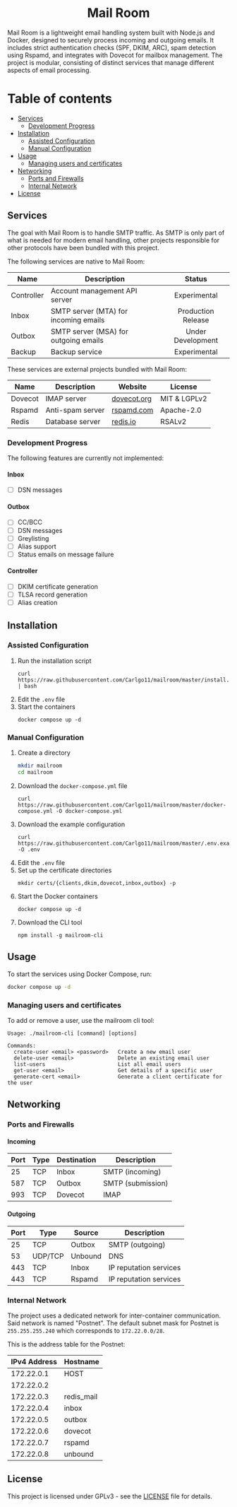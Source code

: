 <center>
<h1>Mail Room</h1>
</center>

Mail Room is a lightweight email handling system built with Node.js and Docker, designed to securely process incoming and outgoing emails. It includes strict authentication checks (SPF, DKIM, ARC), spam detection using Rspamd, and integrates with Dovecot for mailbox management. The project is modular, consisting of distinct services that manage different aspects of email processing.

Table of contents
=================

- [Services](#services)
   * [Development Progress](#development-progress)
- [Installation](#installation)
   * [Assisted Configuration](#assisted-configuration)
   * [Manual Configuration](#manual-configuration)
- [Usage](#usage)
   * [Managing users and certificates](#managing-users-and-certificates)
- [Networking](#networking)
   * [Ports and Firewalls](#ports-and-firewalls)
   * [Internal Network](#internal-network)
- [License](#license)

## Services

The goal with Mail Room is to handle SMTP traffic. As SMTP is only part of what is needed for modern email handling, other projects responsible for other protocols have been bundled with this project.

The following services are native to Mail Room:

| Name       | Description                           |       Status       |
|------------|---------------------------------------|:------------------:|
| Controller | Account management API server         |    Experimental    |
| Inbox      | SMTP server (MTA) for incoming emails | Production Release |
| Outbox     | SMTP server (MSA) for outgoing emails | Under Development  |
| Backup     | Backup service                        |    Experimental    |

These services are external projects bundled with Mail Room:

| Name    | Description      | Website                            | License      |
|---------|------------------|------------------------------------|--------------|
| Dovecot | IMAP server      | [dovecot.org](https://dovecot.org) | MIT & LGPLv2 |
| Rspamd  | Anti-spam server | [rspamd.com](https://rspamd.com/)  | Apache-2.0   |
| Redis   | Database server  | [redis.io](https://redis.io/)      | RSALv2       |

### Development Progress

The following features are currently not implemented:

#### Inbox
- [ ] DSN messages

#### Outbox
- [ ] CC/BCC
- [ ] DSN messages
- [ ] Greylisting
- [ ] Alias support
- [ ] Status emails on message failure

#### Controller
- [ ] DKIM certificate generation
- [ ] TLSA record generation
- [ ] Alias creation

## Installation

### Assisted Configuration
1. Run the installation script
   ```shell
   curl https://raw.githubusercontent.com/Carlgo11/mailroom/master/install.sh | bash
   ```
2. Edit the `.env` file
3. Start the containers
   ```shell
   docker compose up -d
   ```

### Manual Configuration

1. Create a directory
    ```bash
   mkdir mailroom
   cd mailroom
    ```
2. Download the `docker-compose.yml` file
   ```shell
   curl https://raw.githubusercontent.com/Carlgo11/mailroom/master/docker-compose.yml -O docker-compose.yml
   ```
3. Download the example configuration
   ```shell
   curl https://raw.githubusercontent.com/Carlgo11/mailroom/master/.env.example -O .env
   ```
4. Edit the `.env` file
5. Set up the certificate directories
   ```shell
   mkdir certs/{clients,dkim,dovecot,inbox,outbox} -p
   ```
6. Start the Docker containers
   ```shell
   docker compose up -d
   ```
7. Download the CLI tool
   ```shell
   npm install -g mailroom-cli
   ```

## Usage

To start the services using Docker Compose, run:
  ```bash
  docker compose up -d
  ```

### Managing users and certificates
To add or remove a user, use the mailroom cli tool:
   ```text
   Usage: ./mailroom-cli [command] [options]
   
   Commands:
     create-user <email> <password>   Create a new email user
     delete-user <email>              Delete an existing email user
     list-users                       List all email users
     get-user <email>                 Get details of a specific user
     generate-cert <email>            Generate a client certificate for the user
   ```

## Networking

### Ports and Firewalls

#### Incoming
| Port | Type | Destination       | Description       |
|------|------|-------------------|-------------------|
| 25   | TCP  | Inbox             | SMTP (incoming)   |
| 587  | TCP  | Outbox            | SMTP (submission) |
| 993  | TCP  | Dovecot           | IMAP              |

#### Outgoing
| Port | Type    | Source  | Description            |
|------|---------|---------|------------------------|
| 25   | TCP     | Outbox  | SMTP (outgoing)        |
| 53   | UDP/TCP | Unbound | DNS                    |
| 443  | TCP     | Inbox   | IP reputation services |
| 443  | TCP     | Rspamd  | IP reputation services |

### Internal Network

The project uses a dedicated network for inter-container communication. Said network is named "Postnet".
The default subnet mask for Postnet is `255.255.255.240` which corresponds to `172.22.0.0/28`.

This is the address table for the Postnet:

| IPv4 Address | Hostname   |
|--------------|------------|
| 172.22.0.1   | HOST       |
| 172.22.0.2   |            |
| 172.22.0.3   | redis_mail |
| 172.22.0.4   | inbox      |
| 172.22.0.5   | outbox     |
| 172.22.0.6   | dovecot    |
| 172.22.0.7   | rspamd     |
| 172.22.0.8   | unbound    |

## License

This project is licensed under GPLv3 - see the [LICENSE](/LICENSE) file for details.